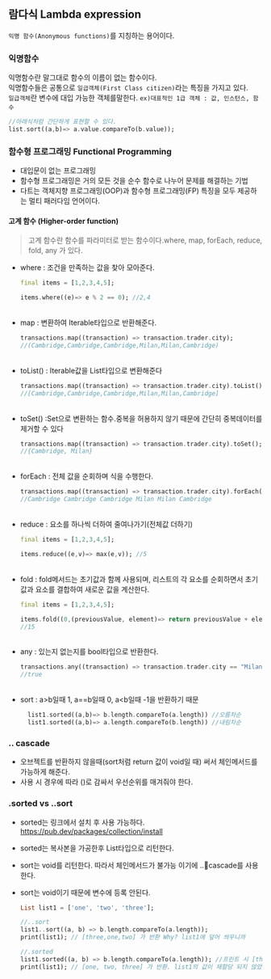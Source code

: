 ## 람다식 Lambda expression
`익명 함수(Anonymous functions)`를 지칭하는 용어이다.

### 익명함수
익명함수란 말그대로 함수의 이름이 없는 함수이다. <br/>
익명함수들은 공통으로 `일급객체(First Class citizen)`라는 특징을 가지고 있다. <br/>
`일급객체`란 변수에 대입 가능한 객체를말한다. `ex)대표적인 1급 객체 : 값, 인스턴스, 함수`

```dart
//아래식처럼 간단하게 표현할 수 있다.
list.sort((a,b)=> a.value.compareTo(b.value));
```
### 함수형 프로그래밍 Functional Programming
- 대입문이 없는 프로그래밍
- 함수형 프로그래밍은 거의 모든 것을 순수 함수로 나누어 문제를 해결하는 기법
- 다트는 객체지향 프로그래밍(OOP)과 함수형 프로그래밍(FP) 특징을 모두 제공하는 멀티 패러다임 언어이다.

#### 고계 함수 (Higher-order function)
> 고계 함수란 함수를 파라미터로 받는 함수이다.where, map, forEach, reduce, fold, any 가 있다. 

- where : 조건을 만족하는 값을 찾아 모아준다.
  ```dart
  final items = [1,2,3,4,5];

  items.where((e)=> e % 2 == 0); //2,4
  ```
  <br/>
- map : 변환하여 Iterable타입으로 반환해준다.
  ```dart
  transactions.map((transaction) => transaction.trader.city);
  //(Cambridge,Cambridge,Cambridge,Milan,Milan,Cambridge)
  ```
  <br/>
- toList() : Iterable값을 List타입으로 변환해준다
  ```dart
  transactions.map((transaction) => transaction.trader.city).toList();
  //[Cambridge,Cambridge,Cambridge,Milan,Milan,Cambridge]
  ```
  <br/>
- toSet() :Set으로 변환하는 함수.중복을 허용하지 않기 때문에 간단히 중복데이터를 제거할 수 있다
  ```dart
  transactions.map((transaction) => transaction.trader.city).toSet();
  //{Cambridge, Milan}
  ```
  <br/>
- forEach : 전체 값을 순회하며 식을 수행한다.
  ```dart
  transactions.map((transaction) => transaction.trader.city).forEach(print);
  //Cambridge Cambridge Cambridge Milan Milan Cambridge
  ```
  <br/>
- reduce : 요소를 하나씩 더하여 줄여나가기(전체값 더하기)
  ```dart
  final items = [1,2,3,4,5];

  items.reduce((e,v)=> max(e,v)); //5
  ```
  <br/>
- fold : fold메서드는 초기값과 함께 사용되며, 리스트의 각 요소를 순회하면서 초기값과 요소를 결합하여 새로운 값을 계산한다.
  ```dart
  final items = [1,2,3,4,5];

  items.fold((0,(previousValue, element)=> return previousValue + element);
  //15
  ```
  <br/>
- any : 있는지 없는지를 bool타입으로 반환한다. 
  ```dart
  transactions.any((transaction) => transaction.trader.city == "Milan");
  //true
  ```
  <br/>
- sort : a>b일때 1, a==b일때 0, a<b일때 -1을 반환하기 때문
  ```dart
    list1.sorted((a,b)=> b.length.compareTo(a.length)) //오름차순
    list1.sorted((a,b)=> a.length.compareTo(b.length)) //내림차순
  ```
### .. cascade 
- 오브젝트를 반환하지 않을때(sort처럼 return 값이 void일 때) 써서 체인메서드를 가능하게 해준다.
- 사용 시 경우에 따라 ()로 감싸서 우선순위를 매겨줘야 한다.
  
### .sorted vs ..sort
- sorted는 링크에서 설치 후 사용 가능하다.
https://pub.dev/packages/collection/install

- sorted는 복사본을 가공한후 List타입으로 리턴한다.
- sort는 void를 리턴한다. 따라서 체인메서드가 불가능 이기에 ..cascade를 사용한다.
- sort는 void이기 때문에 변수에 등록 안된다.
  ```dart
  List list1 = ['one', 'two', 'three'];
  
  //..sort
  list1..sort((a, b) => b.length.compareTo(a.length));
  print(list1); // [three,one,two] 가 반환 Why? list1에 덮어 씌우니까
  ```
  ```dart
  //.sorted
  list1.sorted((a, b) => b.length.compareTo(a.length)); //프린트 시 [three, one, two] 반환
  print(list1); // [one, two, three] 가 반환. list1의 값이 재할당 되지 않았다. Why? list1을 복사해서 가공하니까
```

